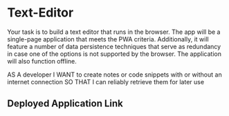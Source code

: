 # Text-Editor

Your task is to build a text editor that runs in the browser. The app will be a single-page application that meets the PWA criteria. Additionally, it will feature a number of data persistence techniques that serve as redundancy in case one of the options is not supported by the browser. The application will also function offline.



AS A developer
I WANT to create notes or code snippets with or without an internet connection
SO THAT I can reliably retrieve them for later use


## Deployed Application Link

